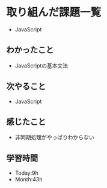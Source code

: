 # 取り組んだ課題一覧
- JavaScript
## わかったこと
- JavaScriptの基本文法
## 次やること
- JavaScript
## 感じたこと
- 非同期処理がやっぱりわからない
## 学習時間
- Today:9h
- Month:43h
